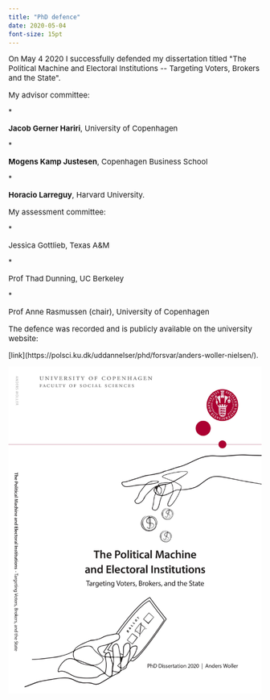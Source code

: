 ```yaml
---
title: "PhD defence"
date: 2020-05-04
font-size: 15pt
---
```


<p style="font-size:15px">On May 4 2020 I successfully defended my dissertation titled "The Political Machine and Electoral Institutions -- Targeting Voters, Brokers and the State".</p>

<p style="font-size:15px">My advisor committee:</p>
* <p style="font-size:15px"><b>Jacob Gerner Hariri</b>, University of Copenhagen</p>
* <p style="font-size:15px"><b>Mogens Kamp Justesen</b>, Copenhagen Business School</p>
* <p style="font-size:15px"><b>Horacio Larreguy</b>, Harvard University.</p>


<p style="font-size:15px">My assessment committee:</p>
* <p style="font-size:15px"<b>Jessica Gottlieb</b>, Texas A&M</p>
* <p style="font-size:15px"<b>Prof Thad Dunning</b>, UC Berkeley</p>
* <p style="font-size:15px"<b>Prof Anne Rasmussen</b> (chair), University of Copenhagen</p>

<p style="font-size:15px">The defence was recorded and is publicly available on the university website:</p> [link](https://polsci.ku.dk/uddannelser/phd/forsvar/anders-woller-nielsen/).

![GitHub Logo](/images/frontpage.jpg)

